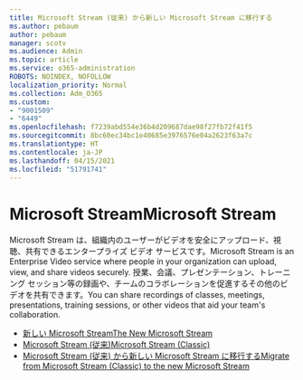 ```yaml
---
title: Microsoft Stream (従来) から新しい Microsoft Stream に移行する
ms.author: pebaum
author: pebaum
manager: scotv
ms.audience: Admin
ms.topic: article
ms.service: o365-administration
ROBOTS: NOINDEX, NOFOLLOW
localization_priority: Normal
ms.collection: Adm_O365
ms.custom:
- "9001509"
- "6449"
ms.openlocfilehash: f7239abd554e36b4d209687dae98f27fb72f41f5
ms.sourcegitcommit: 8bc60ec34bc1e40685e3976576e04a2623f63a7c
ms.translationtype: HT
ms.contentlocale: ja-JP
ms.lasthandoff: 04/15/2021
ms.locfileid: "51791741"
---
```

# <a name="microsoft-stream"></a><span data-ttu-id="cd6ed-102">Microsoft Stream</span><span class="sxs-lookup"><span data-stu-id="cd6ed-102">Microsoft Stream</span></span>

<span data-ttu-id="cd6ed-103">Microsoft Stream は、組織内のユーザーがビデオを安全にアップロード、視聴、共有できるエンタープライズ ビデオ サービスです。</span><span class="sxs-lookup"><span data-stu-id="cd6ed-103">Microsoft Stream is an Enterprise Video service where people in your organization can upload, view, and share videos securely.</span></span> <span data-ttu-id="cd6ed-104">授業、会議、プレゼンテーション、トレーニング セッション等の録画や、チームのコラボレーションを促進するその他のビデオを共有できます。</span><span class="sxs-lookup"><span data-stu-id="cd6ed-104">You can share recordings of classes, meetings, presentations, training sessions, or other videos that aid your team's collaboration.</span></span>  

- [<span data-ttu-id="cd6ed-105">新しい Microsoft Stream</span><span class="sxs-lookup"><span data-stu-id="cd6ed-105">The New Microsoft Stream</span></span>](https://docs.microsoft.com/stream/new-stream)
- [<span data-ttu-id="cd6ed-106">Microsoft Stream (従来)</span><span class="sxs-lookup"><span data-stu-id="cd6ed-106">Microsoft Stream (Classic)</span></span>](https://docs.microsoft.com/stream/overview)
- [<span data-ttu-id="cd6ed-107">Microsoft Stream (従来) から新しい Microsoft Stream に移行する</span><span class="sxs-lookup"><span data-stu-id="cd6ed-107">Migrate from Microsoft Stream (Classic) to the new Microsoft Stream</span></span>](https://docs.microsoft.com/stream/classic-migration)